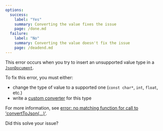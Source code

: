 ```yaml
---
options:
  success:
    label: "Yes"
    summary: Converting the value fixes the issue
    page: /done.md
  failure:
    label: "No"
    summary: Converting the value doesn't fix the issue
    page: /deadend.md
---
```


This error occurs when you try to insert an unsupported value type in a [`JsonDocument`](/v7/api/jsondocument/).

To fix this error, you must either:

* change the type of value to a supported one (`const char*`, `int`, `float`, etc.)
* write a [custom converter](/news/2021/05/04/version-6-18-0/) for this type

For more information, see [error: no matching function for call to 'convertToJson(...)'](/v7/error/no-matching-function-for-call-to-converttojson/).

Did this solve your issue?
